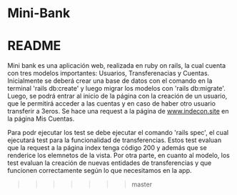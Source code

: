 
# Mini-Bank

# README

Mini bank es una aplicación web, realizada en ruby on rails, la cual cuenta con tres modelos importantes: Usuarios, Transferenacias y Cuentas. Inicialmente se deberá crear una base de datos con el comando en la terminal 'rails db:create' y luego migrar los modelos con 'rails db:migrate'. Luego, se podrá entrar al inicio de la página con la creación de un usuario, que le permitirá acceder a las cuentas y en caso de haber otro usuario transferir a 3eros. Se hace una request a la página de www.indecon.site en la página Mis Cuentas.

Para podr ejecutar los test se debe ejecutar el comando 'rails spec', el cual ejecutará test para la funcionalidad de transferencias. Estos test evaluan que la request a la página index tenga código 200 y además que se renderice los elemnetos de la vista. Por otra parte, en cuanto al modelo, los test evaluan la creación de nuevas entidades de transferencias y que funcionen correctamente según lo que necesitamos en la app.

>>>>>>> master
